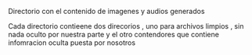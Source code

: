 Directorio con el contenido de imagenes y audios generados

Cada directorio contieene dos direcorios , uno para archivos limpios , sin nada oculto por nuestra parte y el otro contendores que contiene infomracion oculta puesta por nosotros
